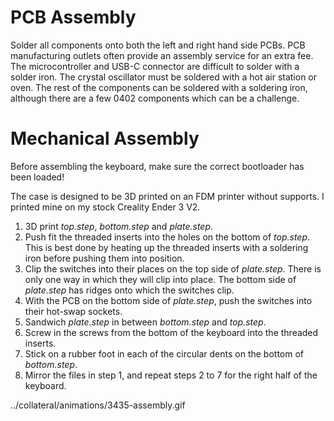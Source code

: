 # PCB Assembly

Solder all components onto both the left and right hand side PCBs.
PCB manufacturing outlets often provide an assembly service for an extra fee.
The microcontroller and USB-C connector are difficult to solder with a solder iron.
The crystal oscillator must be soldered with a hot air station or oven.
The rest of the components can be soldered with a soldering iron, although there are a few 0402 components which can be a challenge.

# Mechanical Assembly

Before assembling the keyboard, make sure the correct bootloader has been loaded!

The case is designed to be 3D printed on an FDM printer without supports.
I printed mine on my stock Creality Ender 3 V2.

1. 3D print *top.step*, *bottom.step* and *plate.step*.
2. Push fit the threaded inserts into the holes on the bottom of *top.step*.
   This is best done by heating up the threaded inserts with a soldering iron before pushing them into position.
3. Clip the switches into their places on the top side of *plate.step*.
   There is only one way in which they will clip into place.
   The bottom side of *plate.step* has ridges onto which the switches clip.
4. With the PCB on the bottom side of *plate.step*, push the switches into their hot-swap sockets.
5. Sandwich *plate.step* in between *bottom.step* and *top.step*.
6. Screw in the screws from the bottom of the keyboard into the threaded inserts.
7. Stick on a rubber foot in each of the circular dents on the bottom of *bottom.step*.
8. Mirror the files in step 1, and repeat steps 2 to 7 for the right half of the keyboard.

../collateral/animations/3435-assembly.gif
